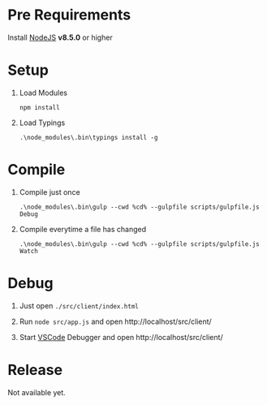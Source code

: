 # Pre Requirements

Install [NodeJS](https://nodejs.org/en/) **v8.5.0** or higher

# Setup

1. Load Modules

   `npm install`

2. Load Typings

   `.\node_modules\.bin\typings install -g`

# Compile

1. Compile just once

   `.\node_modules\.bin\gulp --cwd %cd% --gulpfile scripts/gulpfile.js Debug`
   
2. Compile everytime a file has changed

   `.\node_modules\.bin\gulp --cwd %cd% --gulpfile scripts/gulpfile.js Watch`

# Debug

1. Just open `./src/client/index.html`

2. Run `node src/app.js` and open http://localhost/src/client/

3. Start [VSCode](https://code.visualstudio.com/) Debugger and open http://localhost/src/client/

# Release

Not available yet.

